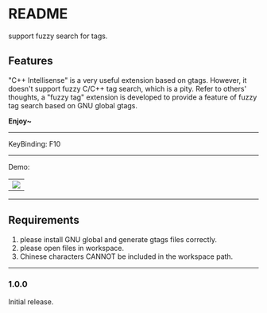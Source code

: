 # README

support fuzzy search for tags.

## Features

"C++ Intellisense" is a very useful extension based on gtags.
However, it doesn't support fuzzy C/C++ tag search, which is a pity.
Refer to others' thoughts, a "fuzzy tag" extension is developed to provide a feature of fuzzy tag search based on GNU global gtags.

**Enjoy~**

-----------------------------------------------------------------------------------------------------------

KeyBinding: F10

-----------------------------------------------------------------------------------------------------------

Demo:

<table align="center" width="100%" border="0">
  <tr>
    <td>
      <a title="Demo" href=""><img src="https://s2.ax1x.com/2019/05/20/EvmEh6.gif"/></a>
    </td>
  </tr>
</table>

-----------------------------------------------------------------------------------------------------------

## Requirements

1. please install GNU global and generate gtags files correctly.
2. please open files in workspace.
3. Chinese characters CANNOT be included in the workspace path.

-----------------------------------------------------------------------------------------------------------

### 1.0.0

Initial release.
